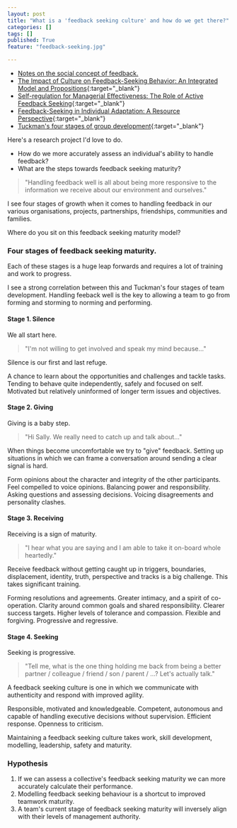 ```yaml
---
layout: post
title: "What is a 'feedback seeking culture' and how do we get there?"
categories: []
tags: []
published: True
feature: "feedback-seeking.jpg"

---
```


- [Notes on the social concept of feedback.](http://kahneraja.com/notes-on-the-social-concept-of-feedback/)
- [The Impact of Culture on Feedback-Seeking Behavior: An Integrated Model and Propositions](http://amr.aom.org/content/25/4/829.short){:target="_blank"}
- [Self-regulation for Managerial Effectiveness: The Role of Active Feedback Seeking](http://amj.aom.org/content/34/2/251.short){:target="_blank"}
- [Feedback-Seeking in Individual Adaptation: A Resource Perspective](http://amj.aom.org/content/29/3/465.short){:target="_blank"}
- [Tuckman's four stages of group development](https://en.wikipedia.org/wiki/Tuckman%27s_stages_of_group_development){:target="_blank"}

Here's a research project I'd love to do.

- How do we more accurately assess an individual's ability to handle feedback? 
- What are the steps towards feedback seeking maturity?

> "Handling feedback well is all about being more responsive to the information we receive about our environment and ourselves."

I see four stages of growth when it comes to handling feedback in our various organisations, projects, partnerships, friendships, communities and families.

Where do you sit on this feedback seeking maturity model?

### Four stages of feedback seeking maturity.

Each of these stages is a huge leap forwards and requires a lot of training and work to progress.

I see a strong correlation between this and Tuckman's four stages of team development. Handling feeback well is the key to allowing a team to go from forming and storming to norming and performing.

#### Stage 1. Silence

We all start here.

> "I'm not willing to get involved and speak my mind because..."

Silence is our first and last refuge.

A chance to learn about the opportunities and challenges and tackle tasks. Tending to behave quite independently, safely and focused on self. Motivated but relatively uninformed of longer term issues and objectives.

#### Stage 2. Giving

Giving is a baby step.

> "Hi Sally. We really need to catch up and talk about..."

When things become uncomfortable we try to "give" feedback. Setting up situations in which we can frame a conversation around sending a clear signal is hard.

Form opinions about the character and integrity of the other participants. Feel compelled to voice opinions. Balancing power and responsibility. Asking questions and assessing decisions. Voicing disagreements and personality clashes.

#### Stage 3. Receiving

Receiving is a sign of maturity.

> "I hear what you are saying and I am able to take it on-board whole heartedly."

Receive feedback without getting caught up in triggers, boundaries, displacement, identity, truth, perspective and tracks is a big challenge. This takes significant training.

Forming resolutions and agreements. Greater intimacy, and a spirit of co-operation. Clarity around common goals and shared responsibility. Clearer success targets. Higher levels of tolerance and compassion. Flexible and forgiving. Progressive and regressive.

#### Stage 4. Seeking

Seeking is progressive.

> "Tell me, what is the one thing holding me back from being a better partner / colleague / friend / son / parent / ...? Let's actually talk."

A feedback seeking culture is one in which we communicate with authenticity and respond with improved agility.

Responsible, motivated and knowledgeable. Competent, autonomous and capable of handling executive decisions without supervision. Efficient response. Openness to criticism.

Maintaining a feedback seeking culture takes work, skill development, modelling, leadership, safety and maturity.

### Hypothesis

1. If we can assess a collective's feedback seeking maturity we can more accurately calculate their performance.
2. Modelling feedback seeking behaviour is a shortcut to improved teamwork maturity.
3. A team's current stage of feedback seeking maturity will inversely align with their levels of management authority.